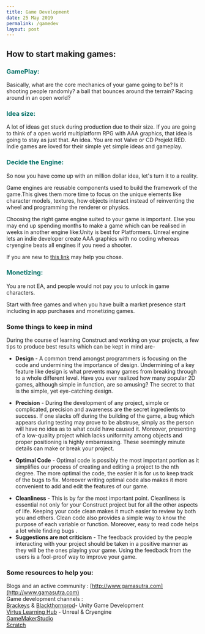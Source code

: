 ```yaml
---
title: Game Development
date: 25 May 2019
permalink: /gamedev
layout: post
---
```


## How to start making games:

### <font color="rgb(67,67,67)">GamePlay:</font>

Basically, what are the core mechanics of your game going to be? Is it shooting people randomly? a ball that bounces around the terrain? Racing around in an open world?

### <font color="rgb(67,67,67)">Idea size:</font>

A lot of ideas get stuck during production due to their size. If you are going to think of a open world multiplatform RPG with AAA graphics, that idea is going to stay as just that. An idea. You are not Valve or CD Projekt RED. Indie games are loved for their simple yet simple ideas and gameplay.

### <font color="rgb(67,67,67)">Decide the Engine:</font>

So now you have come up with an million dollar idea, let's turn it to a reality.

Game engines are reusable components used to build the framework of the game.This gives them more time to focus on the unique elements like character models, textures, how objects interact instead of reinventing the wheel and programming the renderer or physics.

Choosing the right game engine suited to your game is important. Else you may end up spending months to make a game which can be realised in weeks in another engine like:Unity is best for Platformers. Unreal engine lets an indie developer create AAA graphics with no coding whereas cryengine beats all engines if you need a shooter.

If you are new to [this link](https://www.websitetooltester.com/en/blog/best-game-engine/) may help you chose.

### <font color="rgb(67,67,67)">Monetizing:</font>

You are not EA, and people would not pay you to unlock in game characters.

Start with free games and when you have built a market presence start including in app purchases and monetizing games.

### Some things to keep in mind

During the course of learning Construct and working on your projects, a few tips to produce best results which can be kept in mind are-

- **Design** - A common trend amongst programmers is focusing on the code and undermining the importance of design. Undermining of a key feature like design is what prevents many games from breaking through to a whole different level. Have you ever realized how many popular 2D games, although simple in function, are so amusing? The secret to that is the simple, yet eye-catching design.

* **Precision** - During the development of any project, simple or complicated, precision and awareness are the secret ingredients to success. If one slacks off during the building of the game, a bug which appears during testing may prove to be abstruse, simply as the person will have no idea as to what could have caused it. Moreover, presenting of a low-quality project which lacks uniformity among objects and proper positioning is highly embarrassing. These seemingly minute details can make or break your project.

- **Optimal Code** - Optimal code is possibly the most important portion as it simplifies our process of creating and editing a project to the nth degree. The more optimal the code, the easier it is for us to keep track of the bugs to fix. Moreover writing optimal code also makes it more convenient to add and edit the features of our game.

* **Cleanliness** - This is by far the most important point. Cleanliness is essential not only for your Construct project but for all the other aspects of life. Keeping your code clean makes it much easier to review by both you and others. Clean code also provides a simple way to know the purpose of each variable or function. Moreover, easy to read code helps a lot while finding bugs .
* **Suggestions are not criticism** - The feedback provided by the people interacting with your project should be taken in a positive manner as they will be the ones playing your game. Using the feedback from the users is a fool-proof way to improve your game.

### Some resources to help you:

Blogs and an active community : [http://www.gamasutra.com](http://www.gamasutra.com)<br>
Game development channels :<br>
[Brackeys](https://www.youtube.com/channel/UCYbK_tjZ2OrIZFBvU6CCMiA) & [Blackthornprod](https://www.youtube.com/channel/UC9Z1XWw1kmnvOOFsj6Bzy2g/videos)- Unity Game Development<br>
[Virtus Learning Hub](https://www.youtube.com/user/VirtusEdu/playlists) - Unreal & Cryengine<br>
[GameMakerStudio](https://www.youtube.com/user/999Greyfox/playlists)<br>
[Scratch](https://www.youtube.com/watch?v=8lDmBU5dxBU&list=PLDbO_kJ9ZtGgpuOKneAHrrkfUtm4mXq5i)
